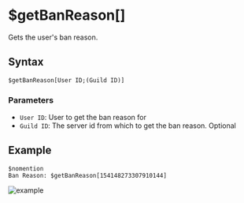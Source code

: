 # $getBanReason[]
Gets the user's ban reason.


## Syntax
```
$getBanReason[User ID;(Guild ID)]
```

### Parameters
- `User ID`: User to get the ban reason for
- `Guild ID`: The server id from which to get the ban reason. Optional


## Example
```
$nomention
Ban Reason: $getBanReason[154148273307910144]
```

![example](https://user-images.githubusercontent.com/113303649/209688041-a4a229d1-9b7b-40bc-b85f-9acb5c8e0011.png)
